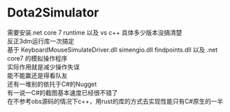 # Dota2Simulator

需要安装.net core 7 runtime 以及 vs c++ 具体多少版本没搞清楚  
反正3dm运行库一次搞定  
基于 KeyboardMouseSimulateDriver.dll simengio.dll findpoints.dll 以及 .net core7 的模拟操作程序  
实际作用就是减少操作失误  
能不能赢还是得看队友  
还有一堆别的依托于C#的Nugget  
有一说一C#的截图基本速度已经很不错了  
在不参考obs源码的情况下c++，用rust的库的方式去实现性能只有C#原生的一半  
